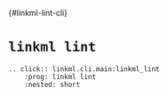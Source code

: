 {#linkml-lint-cli}
# `linkml lint`

```{eval-rst}
.. click:: linkml.cli.main:linkml_lint
    :prog: linkml lint
    :nested: short
```
